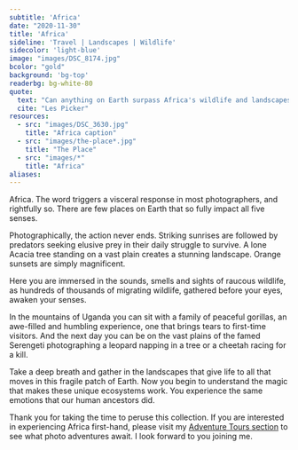 ```yaml
---
subtitle: 'Africa'
date: "2020-11-30"
title: 'Africa'
sideline: 'Travel | Landscapes | Wildlife'
sidecolor: 'light-blue'
image: "images/DSC_8174.jpg"
bcolor: "gold"
background: 'bg-top'
readerbg: bg-white-80
quote:
  text: "Can anything on Earth surpass Africa's wildlife and landscapes?"
  cite: "Les Picker"
resources:
  - src: "images/DSC_3630.jpg"
    title: "Africa caption"
  - src: "images/the-place*.jpg"
    title: "The Place"
  - src: "images/*"
    title: "Africa"
aliases:
---
```

Africa. The word triggers a visceral response in most photographers, and rightfully so. There are few places on Earth that so fully impact all five senses. 

Photographically, the action never ends. Striking sunrises are followed by predators seeking elusive prey in their daily struggle to survive. A lone Acacia tree standing on a vast plain creates a stunning landscape. Orange sunsets are simply magnificent.  

Here you are immersed in the sounds, smells and sights of raucous wildlife, as hundreds of thousands of migrating wildlife, gathered before your eyes, awaken your senses. 

In the mountains of Uganda you can sit with a family of peaceful gorillas, an awe-filled and humbling experience, one that brings tears to first-time visitors. And the next day you can be on the vast plains of the famed Serengeti photographing a leopard napping in a tree or a cheetah racing for a kill. 

Take a deep breath and gather in the landscapes that give life to all that moves in this fragile patch of Earth. Now you begin to understand the magic that makes these unique ecosystems work.  You experience the same emotions that our human ancestors did. 

Thank you for taking the time to peruse this collection. If you are interested in experiencing Africa first-hand, please visit my [Adventure Tours section](https://lesterpickerphoto.com/types/tour/) to see what photo adventures await. I look forward to you joining me.  